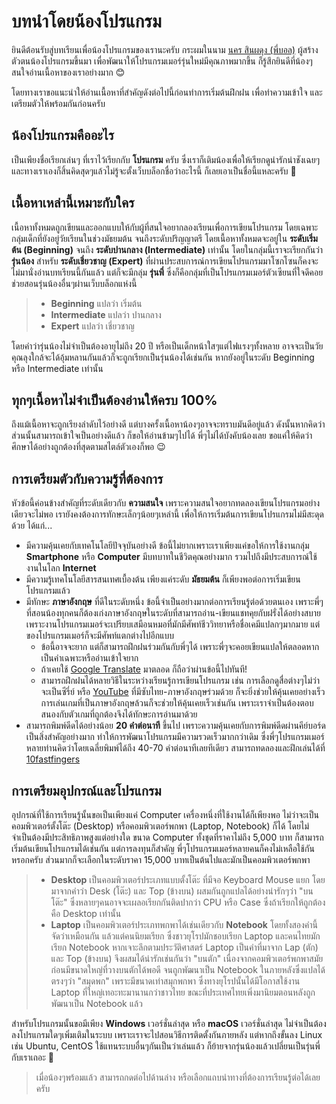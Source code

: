 ---
---

# บทนำโดยน้องโปรแกรม

ยินดีต้อนรับสู่บทเรียนเพื่อน้องโปรแกรมของเรานะครับ กระผมในนาม [นคร สินผดุง (พี่บอล)](https://github.com/nakorndev) ผู้สร้างตัวตนน้องโปรแกรมขึ้นมา เพื่อพัฒนาให้โปรแกรมเมอร์รุ่นใหม่มีคุณภาพมากขึ้น ก็รู้สึกยินดีที่น้องๆสนใจอ่านเนื้อหาของเราอย่างมาก 😊

โดยทางเราขอแนะนำให้อ่านเนื้อหาที่สำคัญดังต่อไปนี้ก่อนทำการเริ่มต้นฝึกฝน เพื่อทำความเข้าใจ และเตรียมตัวให้พร้อมกันก่อนครับ

## น้องโปรแกรมคืออะไร

เป็นเพียงชื่อเรียกเล่นๆ ที่เราไว้เรียกกับ **โปรแกรม** ครับ ซึ่งเราก็เติมน้องเพื่อให้เรียกดูน่ารักน่าชังเฉยๆ และทางเราเองก็สิ้นคิดสุดๆแล้วไม่รู้จะตั้งเว็บบล็อกชื่อว่าอะไรนี้ ก็เลยเอาเป็นชื่อนี้แหละครับ 🤣

## เนื้อหาเหล่านี้เหมาะกับใคร

เนื้อหาทั้งหมดถูกเขียนและออกแบบให้กับผู้ที่สนใจอยากลองเรียนเพื่อการเขียนโปรแกรม โดยเฉพาะกลุ่มเด็กที่ยังอยู่วัยเรียนในช่วงมัธยมต้น จนถึงระดับปริญญาตรี โดยเนื้อหาทั้งหมดจะอยู่ใน **ระดับเริ่มต้น (Beginning)** จนถึง **ระดับปานกลาง (Intermediate)** เท่านั้น โดยในกลุ่มนี้เราจะเรียกกันว่า **รุ่นน้อง** สำหรับ **ระดับเชี่ยวชาญ (Expert)** ที่ผ่านประสบการณ์การเขียนโปรแกรมมาโซกโซนก็คงจะไม่มานั่งอ่านบทเรียนนี้กันแล้ว แต่ก็จะมีกลุ่ม **รุ่นพี่** ซึ่งก็คือกลุ่มที่เป็นโปรแกรมเมอร์ตัวเซียนที่ใจดีคอยช่วยสอนรุ่นน้องอื่นๆผ่านเว็บบล็อกแห่งนี้

> - **Beginning** แปลว่า เริ่มต้น
> - **Intermediate** แปลว่า ปานกลาง
> - **Expert** แปลว่า เชี่ยวชาญ

โดยคำว่ารุ่นน้องไม่จำเป็นต้องอายุไม่ถึง 20 ปี หรือเป็นเด็กหน้าใสๆแต่ไฟแรงๆทั้งหลาย อาจจะเป็นวัยคุณลุงใกล้จะได้อุ้มหลานกันแล้วก็จะถูกเรียกเป็นรุ่นน้องได้เช่นกัน หากยังอยู่ในระดับ Beginning หรือ Intermediate เท่านั้น

## ทุกๆเนื้อหาไม่จำเป็นต้องอ่านให้ครบ 100%

ถึงแม้เนื้อหาจะถูกเรียงลำดับไว้อย่างดี แต่บางครั้งเนื้อหาน้องๆอาจจะทราบมันดีอยู่แล้ว ดังนั้นหากคิดว่าส่วนนั้นสามารถเข้าใจเป็นอย่างดีแล้ว ก็ขอให้อ่านข้ามๆไปได้ พี่ๆไม่ได้บังคับน้องเลย ขอแค่ให้คิดว่าศึกษาได้อย่างถูกต้องที่สุดตามสไตล์ตัวเองก็พอ 😉

## การเตรียมตัวกับความรู้ที่ต้องการ

หัวข้อนี้ค่อนข้างสำคัญที่ระดับเดียวกับ **ความสนใจ** เพราะความสนใจอยากทดลองเขียนโปรแกรมอย่างเดียวจะไม่พอ เรายังคงต้องการทักษะเล็กๆน้อยๆเหล่านี้ เพื่อให้การเริ่มต้นการเขียนโปรแกรมไม่มีสะดุดด้วย ได้แก่...

- มีความคุ้นเคยกับเทคโนโลยีปัจจุบันอย่างดี ข้อนี้ไม่ยากเพราะเราเพียงแค่ขอให้การใช้งานกลุ่ม **Smartphone** หรือ **Computer** มีบทบาทในชีวิตคุณอย่างมาก รวมไปถึงมีประสบการณ์ใช้งานในโลก **Internet**
- มีความรู้เทคโนโลยีสารสนเทศเบื้องต้น เพียงแค่ระดับ **มัธยมต้น** ก็เพียงพอต่อการเริ่มเขียนโปรแกรมแล้ว
- มีทักษะ **ภาษาอังกฤษ** ที่ดีในระดับหนึ่ง ข้อนี้จำเป็นอย่างมากต่อการเรียนรู้ต่อด้วยตนเอง เพราะพี่ๆที่สอนน้องทุกคนก็ต้องเก่งภาษาอังกฤษในระดับที่สามารถอ่าน-เขียนแชทคุยกับฝรั่งได้อย่างสบาย เพราะงานโปรแกรมเมอร์จะเปรียบเสมือนหมอที่มักมีศัพท์ชีววิทยาหรือชื่อเคมีแปลกๆมากมาย แต่ของโปรแกรมเมอร์ก็จะมีศัพท์แตกต่างไปอีกแบบ
  - ข้อนี้อาจจะยาก แต่ก็สามารถฝึกฝนร่วมกันกับพี่ๆได้ เพราะพี่ๆจะคอยเขียนแปลให้ตลอดหากเป็นคำเฉพาะหรืออ่านเข้าใจยาก
  - ถ้าเคยใช้ [Google Translate](https://translate.google.com) มาตลอด ก็ถือว่าผ่านข้อนี้ไปทันที!
  - สามารถฝึกฝนได้หลายวิธีในระหว่างเรียนรู้การเขียนโปรแกรม เช่น การเลือกดูสื่อต่างๆไม่ว่าจะเป็นซีรี่ย์ หรือ [YouTube](https://www.youtube.com/) ที่มีซับไทย-ภาษาอังกฤษร่วมด้วย ก็จะยิ่งช่วยให้คุ้นเคยอย่างเร็ว การเล่นเกมที่เป็นภาษาอังกฤษล้วนก็จะช่วยให้คุ้นเคยเร็วเช่นกัน เพราะเราจำเป็นต้องตอบสนองกับตัวเกมที่ถูกต้องจึงได้ทักษะการอ่านมาด้วย
- สามารถพิมพ์ดีดได้อย่างน้อย **20 คำต่อนาที** ขึ้นไป เพราะความคุ้นเคยกับการพิมพ์ดีดผ่านคีย์บอร์ดเป็นสิ่งสำคัญอย่างมาก ทำให้การพัฒนาโปรแกรมมีความรวดเร็วมากกว่าเดิม ซึ่งพี่ๆโปรแกรมเมอร์หลายท่านคิดว่าโดยเฉลี่ยพิมพ์ได้ถึง 40-70 คำต่อนาทีเลยทีเดียว สามารถทดลองและฝึกเล่นได้ที่ [10fastfingers](https://10fastfingers.com/typing-test/english)

## การเตรียมอุปกรณ์และโปรแกรม

อุปกรณ์ที่ใช้การเรียนรู้นั้นขอเป็นเพียงแค่ Computer เครื่องหนึ่งที่ใช้งานได้ก็เพียงพอ ไม่ว่าจะเป็นคอมพิวเตอร์ตั้งโต๊ะ (Desktop) หรือคอมพิวเตอร์พกพา (Laptop, Notebook) ก็ได้ โดยไม่จำเป็นต้องมีประสิทธิภาพสูงแต่อย่างใด ขนาด Computer ทั้งชุดที่ราคาไม่ถึง 5,000 บาท ก็สามารถเริ่มต้นเขียนโปรแกรมได้เช่นกัน แต่การลงทุนก็สำคัญ พี่ๆโปรแกรมเมอร์หลายคนก็คงไม่เหลือใช้กันหรอกครับ ส่วนมากก็จะเลือกในระดับราคา 15,000 บาทเป็นต้นไปและมักเป็นคอมพิวเตอร์พกพา

> - **Desktop** เป็นคอมพิวเตอร์ประเภทแบบตั้งโต๊ะ ที่มีจอ Keyboard Mouse แยก โดยมาจากคำว่า Desk (โต๊ะ) และ Top (ข้างบน) ผสมกันถูกแปลได้อย่างน่ารักๆว่า "บนโต๊ะ" ซึ่งหลายๆคนอาจจะเผลอเรียกกันติดปากว่า CPU หรือ Case ซึ่งถ้าเรียกให้ถูกต้องคือ Desktop เท่านั้น
> - **Laptop** เป็นคอมพิวเตอร์ประเภทพกพาได้เช่นเดียวกับ **Notebook** โดยทั้งสองคำนี้จัดว่าเหมือนกัน แล้วแต่คนนิยมเรียก ซึ่งชาวยุโรปมักชอบเรียก Laptop และคนไทยมักเรียก Notebook หากเจาะลึกตามประวัติศาสตร์ Laptop เป็นคำที่มาจาก Lap (ตัก) และ Top (ข้างบน) จึงผสมได้น่ารักเช่นกันว่า "บนตัก" เนื่องจากคอมพิวเตอร์พกพาสมัยก่อนมีขนาดใหญ่ที่วางบนตักได้พอดี จนถูกพัฒนาเป็น Notebook ในภายหลังซึ่งแปลได้ตรงๆว่า "สมุดพก" เพราะมีขนาดเท่าสมุกพกพา ซึ่งทางยุโรปนั้นได้มีโอกาสใช้งาน Laptop ที่ใหญ่เทอะทะมานานกว่าชาวไทย ขณะที่ประเทศไทยเพิ่งมานิยมตอนหลังถูกพัฒนาเป็น Notebook แล้ว

สำหรับโปรแกรมนั้นขอมีเพียง **Windows** เวอร์ชั่นล่าสุด หรือ **macOS** เวอร์ชั่นล่าสุด ไม่จำเป็นต้องลงโปรแกรมใดๆเพิ่มเติมในระบบ เพราะเราจะไปสอนวิธีการติดตั้งกันภายหลัง แต่หากถึงขั้นลง Linux เช่น Ubuntu, CentOS ใช้แทนระบบอื่นๆกันเป็นว่าเล่นแล้ว ก็ย้ายจากรุ่นน้องแล้วเปลี่ยนเป็นรุ่นพี่กับเราเถอะ 🤣

> เมื่อน้องๆพร้อมแล้ว สามารถกดต่อไปด้านล่าง หรือเลือกแถบนำทางที่ต้องการเรียนรู้ต่อได้เลยครับ
